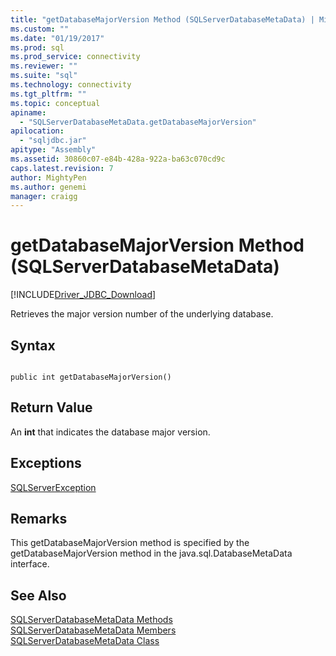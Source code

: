 ```yaml
---
title: "getDatabaseMajorVersion Method (SQLServerDatabaseMetaData) | Microsoft Docs"
ms.custom: ""
ms.date: "01/19/2017"
ms.prod: sql
ms.prod_service: connectivity
ms.reviewer: ""
ms.suite: "sql"
ms.technology: connectivity
ms.tgt_pltfrm: ""
ms.topic: conceptual
apiname: 
  - "SQLServerDatabaseMetaData.getDatabaseMajorVersion"
apilocation: 
  - "sqljdbc.jar"
apitype: "Assembly"
ms.assetid: 30860c07-e84b-428a-922a-ba63c070cd9c
caps.latest.revision: 7
author: MightyPen
ms.author: genemi
manager: craigg
---
```

# getDatabaseMajorVersion Method (SQLServerDatabaseMetaData)
[!INCLUDE[Driver_JDBC_Download](../../../includes/driver_jdbc_download.md)]

  Retrieves the major version number of the underlying database.  
  
## Syntax  
  
```  
  
public int getDatabaseMajorVersion()  
```  
  
## Return Value  
 An **int** that indicates the database major version.  
  
## Exceptions  
 [SQLServerException](../../../connect/jdbc/reference/sqlserverexception-class.md)  
  
## Remarks  
 This getDatabaseMajorVersion method is specified by the getDatabaseMajorVersion method in the java.sql.DatabaseMetaData interface.  
  
## See Also  
 [SQLServerDatabaseMetaData Methods](../../../connect/jdbc/reference/sqlserverdatabasemetadata-methods.md)   
 [SQLServerDatabaseMetaData Members](../../../connect/jdbc/reference/sqlserverdatabasemetadata-members.md)   
 [SQLServerDatabaseMetaData Class](../../../connect/jdbc/reference/sqlserverdatabasemetadata-class.md)  
  
  
